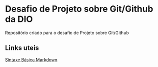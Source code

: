 # Desafio de Projeto sobre Git/Github da DIO
Repositório criado para o desafio de Projeto sobre Git/Github

## Links uteis
[Sintaxe Básica Markdown](https://www.markdownguide.org/basic-syntax/)
